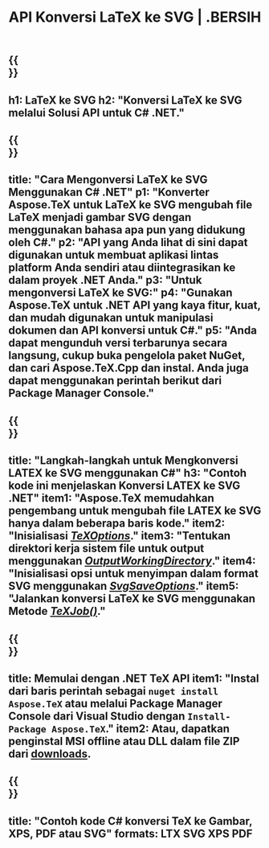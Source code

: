 ﻿---
translation: true
template: /_templates/_conversion-child-net.md
title: API Konversi LaTeX ke SVG | .BERSIH
description: Fungsi konversi LaTeX ke SVG. Integrasikan pustaka .NET lokal ini ke dalam proyek Anda atau gunakan aplikasi lintas platform untuk mengonversi LaTeX ke SVG.
keywords: 'lateks ke svg api net, latex2svg mengintegrasikan c #'
url: /net/conversion/latex-to-svg/
family: tex
platformtag: net
feature: conversion
informat: LATEX
outformat: SVG
otherformats: BMP PNG JPEG TIFF PDF XPS
---

{{<section banner>}}
---
h1: LaTeX ke SVG
h2: "Konversi LaTeX ke SVG melalui Solusi API untuk C# .NET."
---

{{<section overview>}}
---
title: "Cara Mengonversi LaTeX ke SVG Menggunakan C# .NET"
p1: "Konverter Aspose.TeX untuk LaTeX ke SVG mengubah file LaTeX menjadi gambar SVG dengan menggunakan bahasa apa pun yang didukung oleh C#."
p2: "API yang Anda lihat di sini dapat digunakan untuk membuat aplikasi lintas platform Anda sendiri atau diintegrasikan ke dalam proyek .NET Anda."
p3: "Untuk mengonversi LaTeX ke SVG:"
p4: "Gunakan Aspose.TeX untuk .NET API yang kaya fitur, kuat, dan mudah digunakan untuk manipulasi dokumen dan API konversi untuk C#."
p5: "Anda dapat mengunduh versi terbarunya secara langsung, cukup buka pengelola paket NuGet, dan cari Aspose.TeX.Cpp dan instal. Anda juga dapat menggunakan perintah berikut dari Package Manager Console."
---

{{<section feature1>}}
---
title: "Langkah-langkah untuk Mengkonversi LATEX ke SVG menggunakan C#"
h3: "Contoh kode ini menjelaskan Konversi LATEX ke SVG .NET"
item1: "Aspose.TeX memudahkan pengembang untuk mengubah file LATEX ke SVG hanya dalam beberapa baris kode."
item2: "Inisialisasi [*TeXOptions*](https://reference.aspose.com/tex/net/aspose.tex/texoptions/)."
item3: "Tentukan direktori kerja sistem file untuk output menggunakan [*OutputWorkingDirectory*](https://reference.aspose.com/tex/net/aspose.tex/texoptions/outputworkingdirectory/)."
item4: "Inisialisasi opsi untuk menyimpan dalam format SVG menggunakan [*SvgSaveOptions*](https://reference.aspose.com/tex/net/aspose.tex.presentation.image/svgsaveoptions/)."
item5: "Jalankan konversi LaTeX ke SVG menggunakan Metode [*TeXJob()*](https://reference.aspose.com/tex/net/aspose.tex/texjob/)."
---

{{<section feature2>}}
---
title: Memulai dengan .NET TeX API
item1: "Instal dari baris perintah sebagai ```nuget install Aspose.TeX``` atau melalui Package Manager Console dari Visual Studio dengan ```Install-Package Aspose.TeX```."
item2: Atau, dapatkan penginstal MSI offline atau DLL dalam file ZIP dari [downloads](https://downloads.aspose.com/tex/net).
---

{{<section widget>}}
---
title: "Contoh kode C# konversi TeX ke Gambar, XPS, PDF atau SVG"
formats: LTX SVG XPS PDF
---